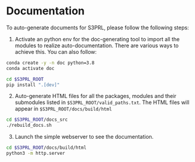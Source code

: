# Documentation

To auto-generate documents for S3PRL, please follow the following steps:

1. Activate an python env for the doc-generating tool to import all the modules to realize auto-documentation. There are various ways to achieve this. You can also follow:

```sh
conda create -y -n doc python=3.8
conda activate doc

cd $S3PRL_ROOT
pip install ".[dev]"
```

2. Auto-generate HTML files for all the packages, modules and their submodules listed in `$S3PRL_ROOT/valid_paths.txt`. The HTML files will appear in `$S3PRL_ROOT/docs/build/html`

```sh
cd $S3PRL_ROOT/docs_src
./rebuild_docs.sh
```

3. Launch the simple webserver to see the documentation.

```sh
cd $S3PRL_ROOT/docs/build/html
python3 -m http.server
```
